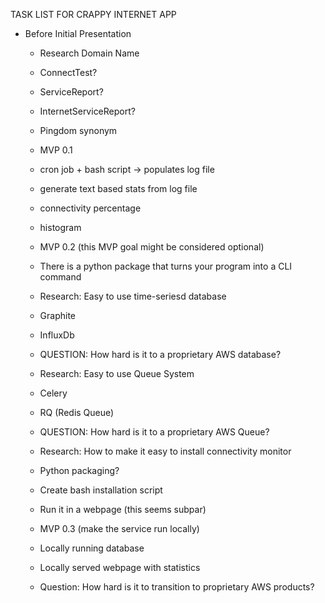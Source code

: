 TASK LIST FOR CRAPPY INTERNET APP

* Before Initial Presentation
  * Research Domain Name
   * ConnectTest?
   * ServiceReport?
   * InternetServiceReport?
   * Pingdom synonym

  * MVP 0.1
   * cron job + bash script -> populates log file
   * generate text based stats from log file
    * connectivity percentage
    * histogram

  * MVP 0.2 (this MVP goal might be considered optional)
   * There is a python package that turns your program into a CLI command

  * Research: Easy to use time-seriesd database
   * Graphite
   * InfluxDb
   * QUESTION: How hard is it to a proprietary AWS database?

  * Research: Easy to use Queue System
   * Celery
   * RQ (Redis Queue)
   * QUESTION: How hard is it to a proprietary AWS Queue?

  * Research: How to make it easy to install connectivity monitor
   * Python packaging?
   * Create bash installation script
   * Run it in a webpage (this seems subpar)

  * MVP 0.3 (make the service run locally)
   * Locally running database
   * Locally served webpage with statistics
   * Question: How hard is it to transition to proprietary AWS products?
